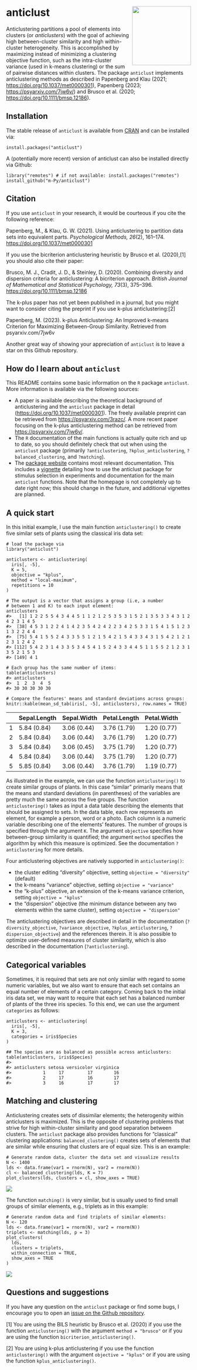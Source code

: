 anticlust <a href='https://m-py.github.io/anticlust/'><img src='man/figures/anticlustStickerV1-0.svg' align="right" height="160" /></a>
=======================================================================================================================================

Anticlustering partitions a pool of elements into clusters (or
*anticlusters*) with the goal of achieving high between-cluster
similarity and high within-cluster heterogeneity. This is accomplished
by maximizing instead of minimizing a clustering objective function,
such as the intra-cluster variance (used in k-means clustering) or the
sum of pairwise distances within clusters. The package `anticlust`
implements anticlustering methods as described in Papenberg and Klau
(2021;
<a href="https://doi.org/10.1037/met0000301" class="uri">https://doi.org/10.1037/met0000301</a>),
Papenberg (2023;
<a href="https://psyarxiv.com/7jw6v/" class="uri">https://psyarxiv.com/7jw6v/</a>)
and Brusco et al. (2020;
<a href="https://doi.org/10.1111/bmsp.12186" class="uri">https://doi.org/10.1111/bmsp.12186</a>).

Installation
------------

The stable release of `anticlust` is available from
[CRAN](https://CRAN.R-project.org/package=anticlust) and can be
installed via:

    install.packages("anticlust")

A (potentially more recent) version of anticlust can also be installed
directly via Github:

    library("remotes") # if not available: install.packages("remotes")
    install_github("m-Py/anticlust")

Citation
--------

If you use `anticlust` in your research, it would be courteous if you
cite the following reference:

Papenberg, M., & Klau, G. W. (2021). Using anticlustering to partition
data sets into equivalent parts. *Psychological Methods, 26*(2),
161–174.
<a href="https://doi.org/10.1037/met0000301" class="uri">https://doi.org/10.1037/met0000301</a>

If you use the bicriterion anticlustering heuristic by Brusco et
al. (2020),[1] you should also cite their paper:

Brusco, M. J., Cradit, J. D., & Steinley, D. (2020). Combining diversity
and dispersion criteria for anticlustering: A bicriterion approach.
*British Journal of Mathematical and Statistical Psychology, 73*(3),
375–396.
<a href="https://doi.org/10.1111/bmsp.12186" class="uri">https://doi.org/10.1111/bmsp.12186</a>

The k-plus paper has not yet been published in a journal, but you might
want to consider citing the preprint if you use k-plus
anticlustering:[2]

Papenberg, M. (2023). k-plus Anticlustering: An Improved k-means
Criterion for Maximizing Between-Group Similarity. Retrieved from
psyarxiv.com/7jw6v

Another great way of showing your appreciation of `anticlust` is to
leave a star on this Github repository.

How do I learn about `anticlust`
--------------------------------

This README contains some basic information on the `R` package
`anticlust`. More information is available via the following sources:

-   A paper is available describing the theoretical background of
    anticlustering and the `anticlust` package in detail
    (<a href="https://doi.org/10.1037/met0000301" class="uri">https://doi.org/10.1037/met0000301</a>).
    The freely available preprint can be retrieved from
    <a href="https://psyarxiv.com/3razc/" class="uri">https://psyarxiv.com/3razc/</a>.
    A more recent paper focusing on the k-plus anticlustering method can
    be retrieved from
    <a href="https://psyarxiv.com/7jw6v/" class="uri">https://psyarxiv.com/7jw6v/</a>.
-   The `R` documentation of the main functions is actually quite rich
    and up to date, so you should definitely check that out when using
    the `anticlust` package (primarily `?anticlustering`,
    `?kplus_anticlustering`, `?balanced_clustering`, and `?matching`).
-   The [package website](https://m-py.github.io/anticlust/) contains
    most relevant documentation. This includes a
    [vignette](https://m-py.github.io/anticlust/articles/stimulus-selection.html)
    detailing how to use the anticlust package for stimulus selection in
    experiments and documentation for the main `anticlust` functions.
    Note that the homepage is not completely up to date right now; this
    should change in the future, and additional vignettes are planned.

A quick start
-------------

In this initial example, I use the main function `anticlustering()` to
create five similar sets of plants using the classical iris data set:

    # load the package via
    library("anticlust")

    anticlusters <- anticlustering(
      iris[, -5],
      K = 5,
      objective = "kplus",
      method = "local-maximum",
      repetitions = 10
    )

    # The output is a vector that assigns a group (i.e, a number
    # between 1 and K) to each input element:
    anticlusters
    #>   [1] 1 2 2 5 5 4 3 4 4 5 1 1 2 1 2 5 3 5 3 1 5 2 1 3 5 3 3 4 3 1 2 4 2 3 1 4 5
    #>  [38] 4 5 3 1 2 2 4 1 4 2 3 5 4 2 4 2 2 3 4 2 5 3 3 1 5 4 1 5 1 2 3 1 3 2 2 4 4
    #>  [75] 5 4 1 5 5 2 4 3 3 5 5 1 2 1 5 4 2 1 5 4 3 3 4 3 1 5 4 2 1 2 1 2 3 1 2 4 2
    #> [112] 5 4 2 3 1 4 3 3 5 3 4 5 4 1 5 2 4 3 3 4 4 5 1 1 5 5 2 1 2 3 1 3 5 2 1 5 3
    #> [149] 4 1

    # Each group has the same number of items:
    table(anticlusters)
    #> anticlusters
    #>  1  2  3  4  5 
    #> 30 30 30 30 30

    # Compare the features' means and standard deviations across groups:
    knitr::kable(mean_sd_tab(iris[, -5], anticlusters), row.names = TRUE)

<table>
<thead>
<tr class="header">
<th style="text-align: left;"></th>
<th style="text-align: left;">Sepal.Length</th>
<th style="text-align: left;">Sepal.Width</th>
<th style="text-align: left;">Petal.Length</th>
<th style="text-align: left;">Petal.Width</th>
</tr>
</thead>
<tbody>
<tr class="odd">
<td style="text-align: left;">1</td>
<td style="text-align: left;">5.84 (0.84)</td>
<td style="text-align: left;">3.06 (0.44)</td>
<td style="text-align: left;">3.76 (1.79)</td>
<td style="text-align: left;">1.20 (0.77)</td>
</tr>
<tr class="even">
<td style="text-align: left;">2</td>
<td style="text-align: left;">5.84 (0.84)</td>
<td style="text-align: left;">3.06 (0.44)</td>
<td style="text-align: left;">3.76 (1.79)</td>
<td style="text-align: left;">1.20 (0.77)</td>
</tr>
<tr class="odd">
<td style="text-align: left;">3</td>
<td style="text-align: left;">5.84 (0.84)</td>
<td style="text-align: left;">3.06 (0.45)</td>
<td style="text-align: left;">3.75 (1.79)</td>
<td style="text-align: left;">1.20 (0.77)</td>
</tr>
<tr class="even">
<td style="text-align: left;">4</td>
<td style="text-align: left;">5.84 (0.84)</td>
<td style="text-align: left;">3.06 (0.44)</td>
<td style="text-align: left;">3.75 (1.79)</td>
<td style="text-align: left;">1.20 (0.77)</td>
</tr>
<tr class="odd">
<td style="text-align: left;">5</td>
<td style="text-align: left;">5.85 (0.84)</td>
<td style="text-align: left;">3.06 (0.44)</td>
<td style="text-align: left;">3.76 (1.79)</td>
<td style="text-align: left;">1.19 (0.77)</td>
</tr>
</tbody>
</table>

As illustrated in the example, we can use the function
`anticlustering()` to create similar groups of plants. In this case
“similar” primarily means that the means and standard deviations (in
parentheses) of the variables are pretty much the same across the five
groups. The function `anticlustering()` takes as input a data table
describing the elements that should be assigned to sets. In the data
table, each row represents an element, for example a person, word or a
photo. Each column is a numeric variable describing one of the elements’
features. The number of groups is specified through the argument `K`.
The argument `objective` specifies how between-group similarity is
quantified; the argument `method` specifies the algorithm by which this
measure is optimized. See the documentation `?anticlustering` for more
details.

Four anticlustering objectives are natively supported in
`anticlustering()`:

-   the cluster editing “diversity” objective, setting
    `objective = "diversity"` (default)
-   the k-means “variance” objective, setting `objective = "variance"`
-   the “k-plus” objective, an extension of the k-means variance
    criterion, setting `objective = "kplus"`
-   the “dispersion” objective (the minimum distance between any two
    elements within the same cluster), setting
    `objective = "dispersion"`

The anticlustering objectives are described in detail in the
documentation (`?diversity_objective`, `?variance_objective`,
`?kplus_anticlustering`, `?dispersion_objective`) and the references
therein. It is also possible to optimize user-defined measures of
cluster similarity, which is also described in the documentation
(`?anticlustering`).

Categorical variables
---------------------

Sometimes, it is required that sets are not only similar with regard to
some numeric variables, but we also want to ensure that each set
contains an equal number of elements of a certain category. Coming back
to the initial iris data set, we may want to require that each set has a
balanced number of plants of the three iris species. To this end, we can
use the argument `categories` as follows:

    anticlusters <- anticlustering(
      iris[, -5],
      K = 3,
      categories = iris$Species
    )

    ## The species are as balanced as possible across anticlusters:
    table(anticlusters, iris$Species)
    #>             
    #> anticlusters setosa versicolor virginica
    #>            1     17         17        16
    #>            2     17         16        17
    #>            3     16         17        17

Matching and clustering
-----------------------

Anticlustering creates sets of dissimilar elements; the heterogenity
within anticlusters is maximized. This is the opposite of clustering
problems that strive for high within-cluster similarity and good
separation between clusters. The `anticlust` package also provides
functions for “classical” clustering applications:
`balanced_clustering()` creates sets of elements that are similar while
ensuring that clusters are of equal size. This is an example:

    # Generate random data, cluster the data set and visualize results
    N <- 1400
    lds <- data.frame(var1 = rnorm(N), var2 = rnorm(N))
    cl <- balanced_clustering(lds, K = 7)
    plot_clusters(lds, clusters = cl, show_axes = TRUE)

<img src="man/figures/clustering-1.png" style="display: block; margin: auto;" />

The function `matching()` is very similar, but is usually used to find
small groups of similar elements, e.g., triplets as in this example:

    # Generate random data and find triplets of similar elements:
    N <- 120
    lds <- data.frame(var1 = rnorm(N), var2 = rnorm(N))
    triplets <- matching(lds, p = 3)
    plot_clusters(
      lds,
      clusters = triplets,
      within_connection = TRUE,
      show_axes = TRUE
    )

<img src="man/figures/matching-1.png" style="display: block; margin: auto;" />

Questions and suggestions
-------------------------

If you have any question on the `anticlust` package or find some bugs, I
encourage you to open an [issue on the Github
repository](https://github.com/m-Py/anticlust/issues).

[1] You are using the BILS heuristic by Brusco et al. (2020) if you use
the function `anticlustering()` with the argument `method = "brusco"` or
if you are using the function `bicriterion_anticlustering()`.

[2] You are using k-plus anticlustering if you use the function
`anticlustering()` with the argument `objective = "kplus"` or if you are
using the function `kplus_anticlustering()`.
